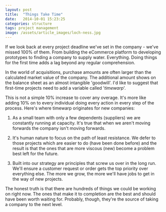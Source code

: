 ```yaml
---
layout: post
title:  "Things Take Time"
date:   2014-10-01 15:23:25
categories: structure
tags: project management
image: /assets/article_images/loch-ness.jpg
---
```

If we look back at every project deadline we've set in the company - we've missed 100% of them. From building the eCommerce platform to developing prototypes to finding a company to supply water. Everything. Doing things for the first time adds a lag beyond any regular comprehension.

In the world of acquisitions, purchase amounts are often larger than the calculated market value of the company. The additional amount shows on the balance sheet as an almost intangible 'goodwill'. I'd like to suggest that first-time projects need to add a variable called '<em>timewarp</em>'.

This is not a simple 10% increase to cover any overage. It's more like adding 10% on to every individual doing every action in every step of the process. Here's where timewarp originates for new companies:

1) As a small team with only a few dependents (suppliers) we are constantly running at capacity. It's true that when we aren't moving forwards the company isn't moving forwards. 

2) It's human nature to focus on the path of least resistance. We defer to those projects which are easier to do (have been done before) and the result is that the ones that are more viscous (new) become a problem best left for the future.

3) Built into our strategy are principles that screw us over in the long run. We'll ensure a customer request or order gets the top priority over everything else. The more we grow, the more we'll have jobs to get in the way of new projects.

The honest truth is that there are hundreds of things we could be working on right now. The ones that make it to completion are the best and should have been worth waiting for. Probably, though, they're the source of taking a company to the next level.
